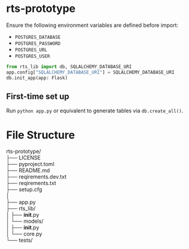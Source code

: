 # rts-prototype

Ensure the following environment variables are defined before import:
- `POSTGRES_DATABASE`
- `POSTGRES_PASSWORD`
- `POSTGRES_URL`
- `POSTGRES_USER`

```python
from rts_lib import db, SQLALCHEMY_DATABASE_URI
app.config["SQLALCHEMY_DATABASE_URI"] = SQLALCHEMY_DATABASE_URI
db.init_app(app: Flask)
```

## First-time set up

Run `python app.py` or equivalent to generate tables via `db.create_all()`.

# File Structure
rts-prototype/  
├── LICENSE  
├── pyproject.toml  
├── README.md  
├── reqirements.dev.txt  
├── reqirements.txt  
├── setup.cfg  
│  
├── app.py  
├── rts_lib/  
│   ├── __init__.py  
│   └── models/  
│       ├── __init__.py  
│       └── core.py   
└── tests/  
